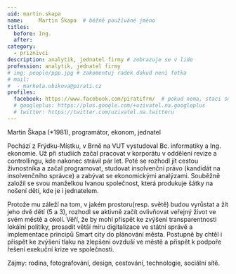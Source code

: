 ```yaml
---
uid: martin.skapa
name:     Martin Škapa 	# běžně používáné jméno
titles:
  before: Ing.
  after:
category:
  - priznivci
description: analytik, jednatel firmy # zobrazuje se v lide
profession: analytik, jednatel firmy
# img: people/ppp.jpg # zakomentuj radek dokud není fotka
# mail:
#  - marketa.ubikova@pirati.cz
profiles:
  facebook: https://www.facebook.com/piratifrm/  # pokud nema, staci smazat tuto radku
  # googleplus: https://plus.google.com/+uzivatel.na.googleplus
  # twitter: https://twitter.com/uzivatel.na.twitteru
---
```

Martin Škapa (*1981), programátor, ekonom, jednatel

Pochází z Frýdku-Místku, v Brně na VUT vystudoval Bc. informatiky a Ing. ekonomie. Už při studiích začal pracovat v korporátu v oddělení revize a controllingu, kde nakonec strávil pár let. Poté se rozhodl jít cestou živnostníka a začal programovat, studovat insolvenční právo (kandidát na insolvenčního správce) a zabývat se ekonomickými analýzami. Souběžně založil se svou manželkou Ivanou společnost, která produkuje šátky na nošení dětí, kde je i jednatelem.

Protože mu záleží na tom, v jakém prostoru(resp. světě) budou vyrůstat a žít jeho dvě dětí (5 a 3), rozhodl se aktivně začít ovlivňovat veřejný život ve svém městě a okolí. Věří, že by mohl přispět ke zvýšení transparentnosti lokální politiky, prosadit větší míru digitalizace ve státní správě a implementace principů Smart city do plánování města. Postupně by chtěl i přispět ke zvýšení tlaku na zlepšení ovzduší ve městě a přispět k podpoře řešení exekuční krize ve společnosti.

Zájmy: rodina, fotografování, design, cestování, technologie, sociální sítě.

